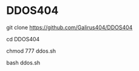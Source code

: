 # DDOS404

git clone https://github.com/Galirus404/DDOS404

cd DDOS404

chmod 777 ddos.sh

bash ddos.sh
